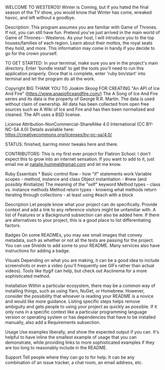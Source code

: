 WELCOME TO WESTEROS!
Winter is Coming, but if you hated the final season of the TV show, you would know that Winter has come, wreaked havoc, and left without a goodbye.

Description:
This program assumes you are familiar with Game of Thrones. If not, you can still have fun. Pretend you've just arrived in the main world of Game of Thrones-- Westeros. As your host, I will introduce you to the top houses/families of each region. Learn about their mottos, the royal seats they hold, and more. This information may come in handy if you decide to go for the crown yourself. 


TO GET STARTED:
In your terminal, make sure you are in the project's main directory. 
Enter 'bundle install' to get the tools you'll need to run this application properly.
Once that is complete, enter 'ruby bin/start' into terminal and let the program do all the work.


Copyright
BIG THANK YOU TO *Joakim Skoog* FOR CREATING "An API of Ice And Fire" (https://www.anapioficeandfire.com/)
The A Song of Ice And Fire series and its data is the property of George R.R. Martin. The data is used without claim of ownership. All data has been collected from open free sources such as A Wiki of Ice and Fire and has then been normalized and cleaned. The API uses a BSD license.


License
Attribution-NonCommercial-ShareAlike 4.0 International (CC BY-NC-SA 4.0)
Details available here: https://creativecommons.org/licenses/by-nc-sa/4.0/


STATUS: finished, barring minor tweaks here and there.


CONTRIBUTORS:
This is my first ever project for Flatiron School. I don't expect this to grow into an internet sensation. If you want to add to it, just email me at natalie.hummel@gmail.com and let me know. 








Ruby Essentials *
Basic control flow - how "if" statements work
Variable scopes - method, instance and class
Object instantiation - #new (and possibly #initialize)
The meaning of the "self" keyword
Method types - class vs. instance methods
Method return types - knowing what methods return
Iterating through collections - at least using #each with a block




Description
Let people know what your project can do specifically. Provide context and add a link to any reference visitors might be unfamiliar with. A list of Features or a Background subsection can also be added here. If there are alternatives to your project, this is a good place to list differentiating factors.

Badges
On some READMEs, you may see small images that convey metadata, such as whether or not all the tests are passing for the project. You can use Shields to add some to your README. Many services also have instructions for adding a badge.

Visuals
Depending on what you are making, it can be a good idea to include screenshots or even a video (you'll frequently see GIFs rather than actual videos). Tools like ttygif can help, but check out Asciinema for a more sophisticated method.

Installation
Within a particular ecosystem, there may be a common way of installing things, such as using Yarn, NuGet, or Homebrew. However, consider the possibility that whoever is reading your README is a novice and would like more guidance. Listing specific steps helps remove ambiguity and gets people to using your project as quickly as possible. If it only runs in a specific context like a particular programming language version or operating system or has dependencies that have to be installed manually, also add a Requirements subsection.

Usage
Use examples liberally, and show the expected output if you can. It's helpful to have inline the smallest example of usage that you can demonstrate, while providing links to more sophisticated examples if they are too long to reasonably include in the README.

Support
Tell people where they can go to for help. It can be any combination of an issue tracker, a chat room, an email address, etc.






